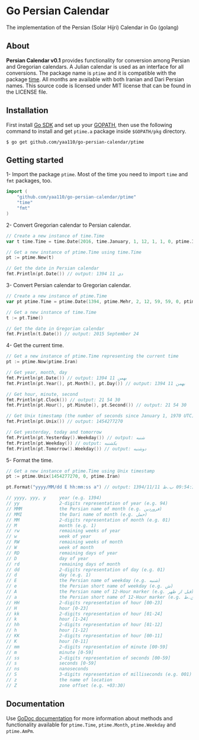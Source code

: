 Go Persian Calendar
===================
The implementation of the Persian (Solar Hijri) Calendar in Go (golang)

## About
**Persian Calendar v0.1** provides functionality for conversion among Persian and Gregorian calendars. A Julian calendar is used as an interface for all conversions. The package name is `ptime` and it is compatible with the package [time](https://golang.org/pkg/time). All months are available with both Iranian and Dari Persian names. This source code is licensed under MIT license that can be found in the LICENSE file.

## Installation
First install [Go SDK](https://golang.org/dl) and set up your [GOPATH](http://golang.org/doc/code.html#GOPATH), then use the following command to install and get `ptime.a` package inside `$GOPATH/pkg` directory.

```
$ go get github.com/yaa110/go-persian-calendar/ptime
```

## Getting started
1- Import the package `ptime`. Most of the time you need to import `time` and `fmt` packages, too.

```go
import (
    "github.com/yaa110/go-persian-calendar/ptime"
    "time"
    "fmt"
)
```

2- Convert Gregorian calendar to Persian calendar.

```go
// Create a new instance of time.Time
var t time.Time = time.Date(2016, time.January, 1, 12, 1, 1, 0, ptime.Iran)

// Get a new instance of ptime.Time using time.Time
pt := ptime.New(t)

// Get the date in Persian calendar
fmt.Println(pt.Date()) // output: 1394 دی 11
```

3- Convert Persian calendar to Gregorian calendar.

```go
// Create a new instance of ptime.Time
var pt ptime.Time = ptime.Date(1394, ptime.Mehr, 2, 12, 59, 59, 0, ptime.Iran)

// Get a new instance of time.Time
t := pt.Time()

// Get the date in Gregorian calendar
fmt.Println(t.Date()) // output: 2015 September 24
```

4- Get the current time.

```go
// Get a new instance of ptime.Time representing the current time
pt := ptime.Now(ptime.Iran)

// Get year, month, day
fmt.Println(pt.Date()) // output: 1394 بهمن 11
fmt.Println(pt.Year(), pt.Month(), pt.Day()) // output: 1394 بهمن 11

// Get hour, minute, second
fmt.Println(pt.Clock()) // output: 21 54 30
fmt.Println(pt.Hour(), pt.Minute(), pt.Second()) // output: 21 54 30

// Get Unix timestamp (the number of seconds since January 1, 1970 UTC)
fmt.Println(pt.Unix()) // output: 1454277270

// Get yesterday, today and tomorrow
fmt.Println(pt.Yesterday().Weekday()) // output: شنبه
fmt.Println(pt.Weekday()) // output: یکشنبه
fmt.Println(pt.Tomorrow().Weekday()) // output: دوشنبه
```

5- Format the time.

```go
// Get a new instance of ptime.Time using Unix timestamp
pt := ptime.Unix(1454277270, 0, ptime.Iran)

pt.Format("yyyy/MM/dd E hh:mm:ss a") // output: 1394/11/11 یکشنبه 09:54:30 ب.ظ

// yyyy, yyy, y     year (e.g. 1394)
// yy               2-digits representation of year (e.g. 94)
// MMM              the Persian name of month (e.g. فروردین)
// MMI              the Dari name of month (e.g. حمل)
// MM               2-digits representation of month (e.g. 01)
// M                month (e.g. 1)
// rw               remaining weeks of year
// w                week of year
// RW               remaining weeks of month
// W                week of month
// RD               remaining days of year
// D                day of year
// rd               remaining days of month
// dd               2-digits representation of day (e.g. 01)
// d                day (e.g. 1)
// E                the Persian name of weekday (e.g. شنبه)
// e                the Persian short name of weekday (e.g. ش)
// A                the Persian name of 12-Hour marker (e.g. قبل از ظهر)
// a                the Persian short name of 12-Hour marker (e.g. ق.ظ)
// HH               2-digits representation of hour [00-23]
// H                hour [0-23]
// kk               2-digits representation of hour [01-24]
// k                hour [1-24]
// hh               2-digits representation of hour [01-12]
// h                hour [1-12]
// KK               2-digits representation of hour [00-11]
// K                hour [0-11]
// mm               2-digits representation of minute [00-59]
// m                minute [0-59]
// ss               2-digits representation of seconds [00-59]
// s                seconds [0-59]
// ns               nanoseconds
// S                3-digits representation of milliseconds (e.g. 001)
// z                the name of location
// Z                zone offset (e.g. +03:30)
```

## Documentation
Use [GoDoc documentation](https://godoc.org/github.com/yaa110/go-persian-calendar/ptime) for more information about methods and functionality available for `ptime.Time`, `ptime.Month`, `ptime.Weekday` and `ptime.AmPm`.